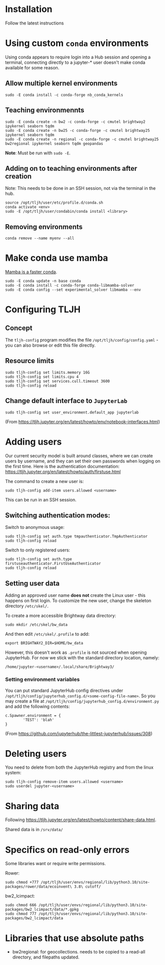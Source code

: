 # Installation

Follow the latest instructions

# Using custom `conda` environments

Using conda appears to require login into a Hub session and opening a terminal, connecting directly to a jupyter-* user doesn't make conda available for some reason.

## Allow multiple kernel environments

    sudo -E conda install -c conda-forge nb_conda_kernels

## Teaching environmennts

```
sudo -E conda create -n bw2 -c conda-forge -c cmutel brightway2 ipykernel seaborn tqdm
sudo -E conda create -n bw25 -c conda-forge -c cmutel brightway25 ipykernel seaborn tqdm
sudo -E conda create -n regional -c conda-forge -c cmutel brightway25 bw2regional ipykernel seaborn tqdm geopandas
```

**Note**: Must be run with `sudo -E`.

## Adding on to teaching environments after creation

Note: This needs to be done in an SSH session, not via the terminal in the hub.

```
source /opt/tljh/user/etc/profile.d/conda.sh
conda activate <env>
sudo -E /opt/tljh/user/condabin/conda install <library>
```

## Removing environments

```
conda remove --name myenv --all
```

# Make conda use mamba

[Mamba is a faster conda](https://www.anaconda.com/blog/a-faster-conda-for-a-growing-community).

```
sudo -E conda update -n base conda
sudo -E conda install -c conda-forge conda-libmamba-solver
sudo -E conda config --set experimental_solver libmamba --env
```

# Configuring TLJH

## Concept

The `tljh-config` program modifies the file `/opt/tljh/config/config.yaml` - you can also browse or edit this file directly.

## Resource limits

```
sudo tljh-config set limits.memory 16G
sudo tljh-config set limits.cpu 4
sudo tljh-config set services.cull.timeout 3600
sudo tljh-config reload
```

## Change default interface to `JupyterLab`

```
sudo tljh-config set user_environment.default_app jupyterlab
```

(From https://tljh.jupyter.org/en/latest/howto/env/notebook-interfaces.html)

# Adding users

Our current security model is built around classes, where we can create users by username, and they can set their own passwords when logging on the first time. Here is the authentication documentation: https://tljh.jupyter.org/en/latest/howto/auth/firstuse.html

The command to create a new user is:

```
sudo tljh-config add-item users.allowed <username>
```

This can be run in an SSH session.

## Switching authentication modes:

Switch to anonymous usage:

```
sudo tljh-config set auth.type tmpauthenticator.TmpAuthenticator
sudo tljh-config reload
```

Switch to only registered users:

```
sudo tljh-config set auth.type firstuseauthenticator.FirstUseAuthenticator
sudo tljh-config reload
```

## Setting user data

Adding an approved user name **does not** create the Linux user - this happens on first login. To customize the new user, change the skeleton directory `/etc/skel/`.

To create a more accessible Brightway data directory:

```
sudo mkdir /etc/skel/bw_data
```

And then edit `/etc/skel/.profile` to add:

```
export BRIGHTWAY2_DIR=$HOME/bw_data
```

However, this doesn't work as `.profile` is not sourced when opening JupyterHub. For now we stick with the standard directory location, namely:

```
/home/jupyter-<username>/.local/share/Brightway3/
```

### Setting environment variables

You can put standard JupyterHub config directives under `/opt/tljh/config/jupyterhub_config.d/<some-config-file-name>`. So you may create a file at `/opt/tljh/config/jupyterhub_config.d/environment.py` and add the following contents:

```
c.Spawner.environment = {
        'TEST': 'blah'
}
```

(From https://github.com/jupyterhub/the-littlest-jupyterhub/issues/308)

# Deleting users

You need to delete from both the JupyterHub registry and from the linux system:

```
sudo tljh-config remove-item users.allowed <username>
sudo userdel jupyter-<username>
```

# Sharing data

Following https://tljh.jupyter.org/en/latest/howto/content/share-data.html.

Shared data is in `/srv/data/`

# Specifics on read-only errors

Some libraries want or require write permissions.

Rower:

```
sudo chmod +777 /opt/tljh/user/envs/regional/lib/python3.10/site-packages/rower/data/ecoinvent\ 3.8\ cutoff/
```

bw2_lcimpact:

```
sudo chmod 666 /opt/tljh/user/envs/regional/lib/python3.10/site-packages/bw2_lcimpact/data/*.gpkg
sudo chmod 777 /opt/tljh/user/envs/regional/lib/python3.10/site-packages/bw2_lcimpact/data
```

# Libraries that use absolute paths

* bw2regional: for geocollections. needs to be copied to a read-all directory, and filepaths updated.
